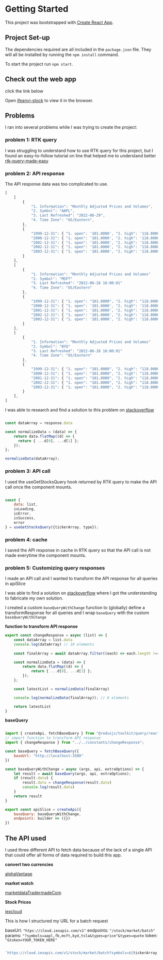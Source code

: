 # Getting Started

This project was bootstrapped with [Create React App](https://github.com/facebook/create-react-app).

## Project Set-up

The dependencies required are all included in the `package.json` file. They will all be installed by running the `npm install` command.

To start the project run `npm start`.

## Check out the web app

click the link below

Open [ifeanyi-stock](https://ifeanyi-stock.netlify.app/) to view it in the browser.

## Problems

I ran into several problems while I was trying to create the project:

### problem 1: RTK query
I was struggling to understand how to use RTK query for this project, but I found an easy-to-follow tutorial on line that helped me to understand better [rtk-query-made-easy](https://blog.openreplay.com/fetching-data-in-redux-using-rtk-query)


### problem 2:  API response 
The API response data was too complicated to use. 

```javascript
[
    [
        {
            "1. Information": "Monthly Adjusted Prices and Volumes",
            "2. Symbol": "AAPL",
            "3. Last Refreshed": "2022-06-29",
            "4. Time Zone": "US/Eastern",
        },
        {
            "1999-12-31": { "1. open": '101.0000', "2. high": '118.0000', "3. low": '91.0600', "4. close": '102.8100', }
            "2000-12-31": { "1. open": '101.0000', "2. high": '118.0000', "3. low": '91.0600', "4. close": '102.8100', }
            "2001-12-31": { "1. open": '101.0000', "2. high": '118.0000', "3. low": '91.0600', "4. close": '102.8100', }
            "2002-12-31": { "1. open": '101.0000', "2. high": '118.0000', "3. low": '91.0600', "4. close": '102.8100', }
            "2003-12-31": { "1. open": '101.0000', "2. high": '118.0000', "3. low": '91.0600', "4. close": '102.8100', }
        }
    ],
    [
        {
            "1. Information": "Monthly Adjusted Prices and Volumes"
            "2. Symbol": "MSFT"
            "3. Last Refreshed": "2022-06-28 16:00:01"
            "4. Time Zone": "US/Eastern"
        }, 
        {
            "1999-12-31": { "1. open": "101.0000", "2. high": "118.0000", "3. low": "91.0600", "4. close": "102.8100" }
            "2000-12-31": { "1. open": '101.0000', "2. high": '118.0000', "3. low": '91.0600', "4. close": '102.8100', }
            "2001-12-31": { "1. open": '101.0000', "2. high": '118.0000', "3. low": '91.0600', "4. close": '102.8100', }
            "2002-12-31": { "1. open": '101.0000', "2. high": '118.0000', "3. low": '91.0600', "4. close": '102.8100', }
            "2003-12-31": { "1. open": '101.0000', "2. high": '118.0000', "3. low": '91.0600', "4. close": '102.8100', }
        }
    ],
    [
        {
            "1. Information": "Monthly Adjusted Prices and Volumes"
            "2. Symbol": "BYD"
            "3. Last Refreshed": "2022-06-28 16:00:01"
            "4. Time Zone": "US/Eastern"
        }, 
        {
            "1999-12-31": { "1. open": "101.0000", "2. high": "118.0000", "3. low": "91.0600", "4. close": "102.8100" }
            "2000-12-31": { "1. open": "101.0000", "2. high": "118.0000", "3. low": "91.0600", "4. close": "102.8100" }
            "2001-12-31": { "1. open": "101.0000", "2. high": "118.0000", "3. low": "91.0600", "4. close": "102.8100" }
            "2002-12-31": { "1. open": "101.0000", "2. high": "118.0000", "3. low": "91.0600", "4. close": "102.8100" }
            "2003-12-31": { "1. open": "101.0000", "2. high": "118.0000", "3. low": "91.0600", "4. close": "102.8100" }
        }         
    ],
]
```


I was able to research and find a solution to this problem on [stackoverflow](https://stackoverflow.com/questions/72793450/how-to-loop-through-an-array-of-array-of-two-objects-alphavantage-api/72793784)

```javascript

const dataArray = response.data

const normalizeData = (data) => {
    return data.flatMap((d) => {
      return { ...d[0], ...d[1] };
    });
};

normalizeData(dataArray);

```
### problem 3: API call
I used the useGetStocksQuery hook returned by RTK query to make the API call once the component mounts.

```javascript

const {
    data: list,
    isLoading,
    isError, 
    isSuccess,
    error
} = useGetStocksQuery({tickerArray, type});

```

### problem 4: cache
I saved the API response in cache in RTK query so that the API call is not made everytime the component mounts.

### problem 5: Customizing query responses

I made an API call and I wanted to transform the API response for all queries in apiSlice

I was able to find a solution on [stackoverflow](https://stackoverflow.com/questions/71503552/rtk-query-transform-all-query-responses-at-once) where I got the understanding to fabricate my own solution.

I created a custom `baseQueryWithChange` function to (globally) define a transformResponse for all queries and I wrap `baseQuery` with the custom `baseQueryWithChange`

**function to transform API response**

```javascript
export const changeResponse = async (list) => {
    const dataArray = list.data
    console.log(dataArray) // 10 elements
    
    const finalArray = await dataArray.filter((each) => each.length !== 1) // 6 elements

    const normalizeData = (data) => {
        return data.flatMap((d) => {
            return { ...d[0], ...d[1] };
        });
    };

    const latestList = normalizeData(finalArray)

    console.log(normalizeData(finalArray)); // 6 elements

    return latestList
}

```

**baseQuery**

```javascript

import { createApi, fetchBaseQuery } from "@reduxjs/toolkit/query/react";
// import function to transform API response
import { changeResponse } from "../../constants/changeResponse";

const baseQuery = fetchBaseQuery({
    baseUrl: "http://localhost:3500"
})

const baseQueryWithChange = async (args, api, extraOptions) => {
    let result = await baseQuery(args, api, extraOptions);
    if (result.data) {
        result.data = changeResponse(result.data)
        console.log(result.data)
    }
    return result
}

export const apiSlice = createApi({
    baseQuery: baseQueryWithChange,
    endpoints: builder => ({})
})
```

## The API used

I used three different API to fetch data because of the lack of a single API that could offer all forms of data required to build this app.

**convert two currencies**

[alphaVantage](https://www.alphavantage.co/query?function=CURRENCY_EXCHANGE_RATE&from_currency=USD&to_currency=GBP&apikey=demo)

**market watch**

[marketdataTradermadeCom](https://marketdata.tradermade.com/api/v1/live?currency=USDGBP&api_key=demo)

**Stock Prices**

[iexcloud](https://cloud.iexapis.com/v1/stock/market/batch?symbols=AAPL,META)

This is how I structured my URL for a batch request

baseUrl: `"htps://cloud.iexapis.com/v1"`
endpoints: `"/stock/market/batch"`
params: `"?symbols=aapl,fb,msft,byd,tsla&types=price"&types=quote`
token: `"&token=YOUR_TOKEN_HERE"`

```javascript

`https://cloud.iexapis.com/v1/stock/market/batch?symbols=${tickerArray.toString().toLowerCase()}&types=quote&token=${process.env.IEXCLOUD_API_KEY}`

```




